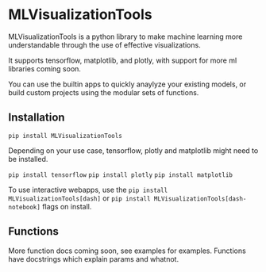# MLVisualizationTools

MLVisualizationTools is a python library to make
machine learning more understandable through the
use of effective visualizations.

It supports tensorflow, matplotlib, and plotly, with 
support for more ml libraries coming soon.

You can use the builtin apps to quickly anaylyze your
existing models, or build custom projects using the modular
sets of functions.

## Installation

`pip install MLVisualizationTools`

Depending on your use case, tensorflow, plotly and matplotlib might need to be
installed.

`pip install tensorflow`
`pip install plotly`
`pip install matplotlib`

To use interactive webapps, use the `pip install MLVisualizationTools[dash]` or `pip install MLVisualizationTools[dash-notebook]`
flags on install.

## Functions

More function docs coming soon, see examples for examples.
Functions have docstrings which explain params and whatnot.